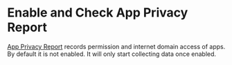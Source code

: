 # Enable and Check App Privacy Report


[App Privacy Report](https://support.apple.com/en-us/HT212958) records permission and internet domain access of apps. By default it is not enabled. It will only start collecting data once enabled.
